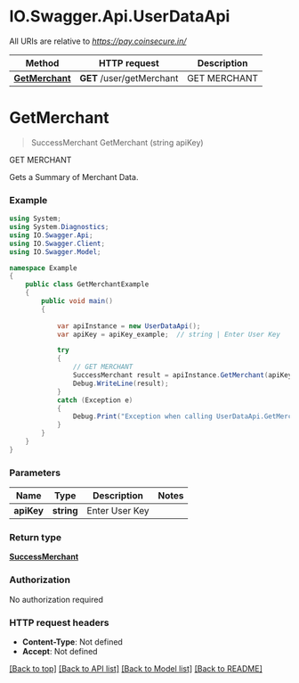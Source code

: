 # IO.Swagger.Api.UserDataApi

All URIs are relative to *https://pay.coinsecure.in/*

Method | HTTP request | Description
------------- | ------------- | -------------
[**GetMerchant**](UserDataApi.md#getmerchant) | **GET** /user/getMerchant | GET MERCHANT


# **GetMerchant**
> SuccessMerchant GetMerchant (string apiKey)

GET MERCHANT

Gets a Summary of Merchant Data.

### Example
```csharp
using System;
using System.Diagnostics;
using IO.Swagger.Api;
using IO.Swagger.Client;
using IO.Swagger.Model;

namespace Example
{
    public class GetMerchantExample
    {
        public void main()
        {
            
            var apiInstance = new UserDataApi();
            var apiKey = apiKey_example;  // string | Enter User Key

            try
            {
                // GET MERCHANT
                SuccessMerchant result = apiInstance.GetMerchant(apiKey);
                Debug.WriteLine(result);
            }
            catch (Exception e)
            {
                Debug.Print("Exception when calling UserDataApi.GetMerchant: " + e.Message );
            }
        }
    }
}
```

### Parameters

Name | Type | Description  | Notes
------------- | ------------- | ------------- | -------------
 **apiKey** | **string**| Enter User Key | 

### Return type

[**SuccessMerchant**](SuccessMerchant.md)

### Authorization

No authorization required

### HTTP request headers

 - **Content-Type**: Not defined
 - **Accept**: Not defined

[[Back to top]](#) [[Back to API list]](../README.md#documentation-for-api-endpoints) [[Back to Model list]](../README.md#documentation-for-models) [[Back to README]](../README.md)

